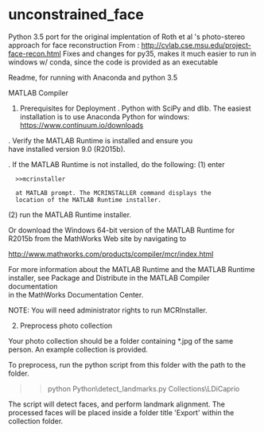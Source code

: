 # unconstrained_face

Python 3.5 port for the original implentation of Roth et al 's photo-stereo approach for face reconstruction
From : http://cvlab.cse.msu.edu/project-face-recon.html
Fixes and changes for py35, makes it much easier to run in windows w/ conda, since the code is provided as an executable

Readme, for running with Anaconda and python 3.5

MATLAB Compiler

1. Prerequisites for Deployment 
. Python with SciPy and dlib.
  The easiest installation is to use Anaconda Python for windows: https://www.continuum.io/downloads


. Verify the MATLAB Runtime is installed and ensure you    
  have installed version 9.0 (R2015b).   

. If the MATLAB Runtime is not installed, do the following:
  (1) enter
  
      >>mcrinstaller
      
      at MATLAB prompt. The MCRINSTALLER command displays the 
      location of the MATLAB Runtime installer.

  (2) run the MATLAB Runtime installer.

Or download the Windows 64-bit version of the MATLAB Runtime for R2015b 
from the MathWorks Web site by navigating to

   http://www.mathworks.com/products/compiler/mcr/index.html
   
   
For more information about the MATLAB Runtime and the MATLAB Runtime installer, see 
Package and Distribute in the MATLAB Compiler documentation  
in the MathWorks Documentation Center.    


NOTE: You will need administrator rights to run MCRInstaller. 

2. Preprocess photo collection

Your photo collection should be a folder containing *.jpg of the same person.  An example collection is provided.

To preprocess, run the python script from this folder with the path to the folder.

>>python Python\detect_landmarks.py Collections\LDiCaprio

The script will detect faces, and perform landmark alignment.  The processed faces will be placed inside a folder title 'Export' within the collection folder.
